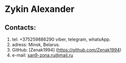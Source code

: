 # Zykin Alexander
## Contacts:
1. tel: +375259886290 viber, telegram, whatsApp.
2. adress: Minsk, Belarus.
3. GitHub: [Zenak1994] (https://github.com/Zenak1994)
4. e-mail: san9-zona.ru@mail.ru
